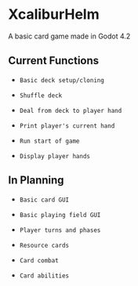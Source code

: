 # XcaliburHelm
A basic card game made in Godot 4.2

## Current Functions
-     Basic deck setup/cloning
-     Shuffle deck
-     Deal from deck to player hand
-     Print player's current hand
-     Run start of game
-     Display player hands

## In Planning
-     Basic card GUI
-     Basic playing field GUI
-     Player turns and phases
-     Resource cards
-     Card combat
-     Card abilities

